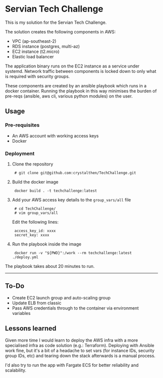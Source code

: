 # Servian Tech Challenge

This is my solution for the Servian Tech Challenge.

The solution creates the following components in AWS:
- VPC (ap-southeast-2)
- RDS instance (postgres, multi-az)
- EC2 instance (t2.micro)
- Elastic load balancer

The application binary runs on the EC2 instance as a service under systemd.
Network traffic between components is locked down to only what is required with security groups.

These components are created by an ansible playbook which runs in a docker container. Running the playbook in this way minimises the burden of pre-reqs (ansible, aws cli, various python modules) on the user.

## Usage

### Pre-requisites

- An AWS account with working access keys
- Docker

### Deployment

1. Clone the repository

        # git clone git@github.com:crystalthen/TechChallenge.git

2. Build the docker image

        docker build . -t techchallenge:latest


3. Add your AWS access key details to the `group_vars/all` file

        # cd TechChallenge/
        # vim group_vars/all

    Edit the following lines:

        access_key_id: xxxx
        secret_key: xxxx

4. Run the playbook inside the image

        docker run -v "${PWD}":/work --rm techchallenge:latest ./deploy.yml

The playbook takes about 20 minutes to run.

---

## To-Do

- Create EC2 launch group and auto-scaling group
- Update ELB from classic
- Pass AWS credentials through to the container via environment variables

##  Lessons learned
Given more time I would learn to deploy the AWS infra with a more specialised infra as code solution (e.g.: Terraform). Deploying with Ansible work fine, but it's a bit of a headache to set vars (for instance IDs, security group IDs, etc) and tearing down the stack afterwards is a manual process.

I'd also try to run the app with Fargate ECS for better reliability and scalability.